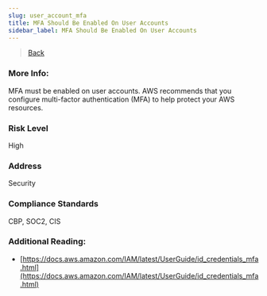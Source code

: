 ```yaml
---
slug: user_account_mfa
title: MFA Should Be Enabled On User Accounts
sidebar_label: MFA Should Be Enabled On User Accounts
---
```

> [Back](../../iamcompliance)

### More Info:
MFA must be enabled on user accounts. AWS recommends that you configure multi-factor authentication (MFA) to help protect your AWS resources.

### Risk Level
High

### Address
Security

### Compliance Standards
CBP, SOC2, CIS

### Additional Reading:
- [https://docs.aws.amazon.com/IAM/latest/UserGuide/id_credentials_mfa.html](https://docs.aws.amazon.com/IAM/latest/UserGuide/id_credentials_mfa.html) 
